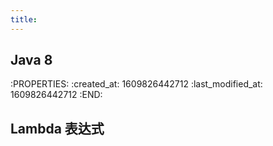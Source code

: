 ```yaml
---
title: 
---
```


## Java 8
:PROPERTIES:
:created_at: 1609826442712
:last_modified_at: 1609826442712
:END:

## Lambda 表达式